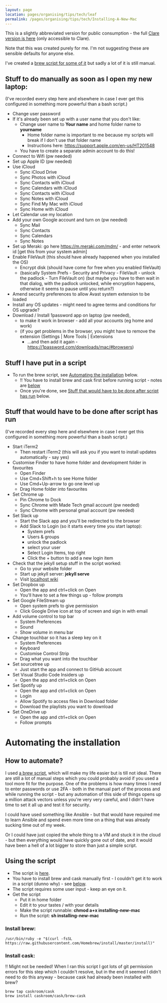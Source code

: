 ```yaml
---
layout: page
location: pages/organising/tips/tech/leaf
permalink: /pages/organising/tips/tech/Installing-A-New-Mac
---
```


This is a slightly abbreviated version for public consumption - the full [Clare version is here](https://github.com/claresudbery/clare-tech/blob/master/organising/private/reinstalling-new-mac.md) (only accessible to Clare).

Note that this was created purely for me. I'm not suggesting these are sensible defaults for anyone else.

I've created a [brew script for some of it](#automating-the-installation) but sadly a lot of it is still manual.

## Stuff to do manually as soon as I open my new laptop:

(I've recorded every step here and elsewhere in case I ever get this configured in something more powerful than a bash script.)

* Change user password
* If it's already been set up with a user name that you don't like:
    * Change user name to **Your name** and home folder name to **yourname**
        * Home folder name is important to me because my scripts will break if I don't use that folder name
        * Instructions here: https://support.apple.com/en-us/HT201548 
    * You have to create a separate admin account to do this!
* Connect to Wifi (pw needed)
* Set up Apple ID (pw needed)
* Use iCloud
    * Sync iCloud Drive
    * Sync Photos with iCloud
    * Sync Contacts with iCloud
    * Sync Calendars with iCloud
    * Sync Contacts with iCloud
    * Sync Notes with iCloud
    * Sync Find My Mac with iCloud
    * Sync Home with iCloud
* Let Calendar use my location
* Add your own Google account and turn on (pw needed)
    * Sync Mail
    * Sync Contacts
    * Sync Calendars
    * Sync Notes
* Set up Meraki: go here https://m.meraki.com/mdm/ - and enter network id [get this from your system admin]
* Enable FileVault (this should have already happened when you installed the OS)
    * Encrypt disk (should have come for free when you enabled fileVault) 
    * (basically System Prefs - Security and Privacy - FileVault - unlock the padlock - Turn FileVault on) (but maybe you have to then wait in that dialog, with the padlock unlocked, while encryption happens, otherwise it seems to pause until you return?)
* Amend security preferences to allow Avast system extension to be loaded
* Install any OS updates - might need to agree terms and conditions for OS upgrade?
* Download / Install 1password app on laptop (pw needed), 
    * to make it work in browser - add all your accounts (eg home and work) 
    * (if you get problems in the browser, you might have to remove the extension (Settings | More Tools | Extensions
        * ...and then add it again - https://1password.com/downloads/mac/#browsers)

## Stuff I have put in a script
* To run the brew script, see [Automating the installation](#automating-the-installation) below.
    * !! You have to install brew and cask first before running script - notes are [below](#automating-the-installation)
    * Once you're done, see [Stuff that would have to be done after script has run](#stuff-that-would-have-to-be-done-after-script-has-run) below.

## Stuff that would have to be done after script has run

(I've recorded every step here and elsewhere in case I ever get this configured in something more powerful than a bash script.)

* Start iTerm2
    * Then restart iTerm2 (this will ask you if you want to install updates automatically - say yes)
* Customise Finder to have home folder and development folder in favourites
    * Open Finder
    * Use Cmd+Shift+h to see Home folder
    * Use Cmd+Up-arrow to go one level up
    * Drag Home folder into favourites
* Set Chrome up
    * Pin Chrome to Dock
    * Sync Chrome with Made Tech gmail account (pw needed)
    * Sync Chrome with personal gmail account (pw needed)
* Set Slack up
    * Start the Slack app and you'll be redirected to the browser
    * Add Slack to Login (so it starts every time you start laptop):
        * System prefs
        * Users & groups
        * unlock the padlock
        * select your user
        * Select Login Items, top right
        * Click the + button to add a new login item
* Check that the jekyll setup stuff in the script worked:
    * Go to your website folder
    * Start up jekyll server: **jekyll serve**
    * Visit [localhost wiki](http://127.0.0.1:4000)
* Set Dropbox up
    * Open the app and ctrl+click on Open
    * You'll have to set a few things up - follow prompts
* Set Google FileStream up
    * Open system prefs to give permission
    * Click Google Drive icon at top of screen and sign in with email
* Add volume control to top bar
    * System Preferences
    * Sound
    * Show volume in menu bar
* Change touchbar so it has a sleep key on it
    * System Preferences
    * Keyboard
    * Customise Control Strip
    * Drag what you want into the touchbar
* Set sourcetree up
    * Just start the app and connect to GitHub account
* Set Visual Studio Code Insiders up
    * Open the app and ctrl+click on Open
* Set Spotify up
    * Open the app and ctrl+click on Open
    * Login 
    * Allow Spotify to access files in Download folder
    * Download the playlists you want to download 
* Set OneDrive up
    * Open the app and ctrl+click on Open
    * Follow prompts
 
# Automating the installation

## How to automate?

I used [a brew script](#using-the-script), which will make my life easier but is till not ideal. There are still a lot of manual steps which you could probably avoid if you used a tool more fit for the purpose. One of the problems is how many times I need to enter passwords or use 2FA - both in the manual part of the process and while running the script - but any automation of this side of things opens up a million attack vectors unless you're very very careful, and I didn't have time to set it all up and test it for security.

I could have used something like Ansible - but that would have required me to learn Ansible and spend even more time on a thing that was already sucking time out of my week. 

Or I could have just copied the whole thing to a VM and stuck it in the cloud - but then everything would have quickly gone out of date, and it would have been a hell of a lot bigger to store than just a simple script.

## Using the script

- The script is [here](/resources/scripts/installing-new-mac).
- You have to install brew and cask manually first - I couldn't get it to work in a script (dunno why) - see [below](#install-brew).
- The script requires some user input - keep an eye on it.
- Get the script
    - Put it in home folder 
    - Edit it to your tastes / with your details
    - Make the script runnable: **chmod a+x installing-new-mac**
    - Run the script: **sh installing-new-mac**

### Install brew:

```
/usr/bin/ruby -e "$(curl -fsSL https://raw.githubusercontent.com/Homebrew/install/master/install)"
```

### Install cask:
!! Might not be needed!
When I ran this script I got lots of git permission errors for this step which I couldn't resolve, but in the end it seemed I didn't need to do this anyway - because cask had already been installed with brew?

```
brew tap caskroom/cask
brew install caskroom/cask/brew-cask
```